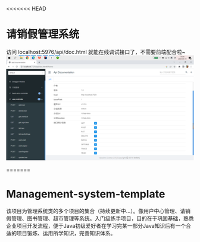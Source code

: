 <<<<<<< HEAD
# 请销假管理系统





访问 localhost:5976/api/doc.html 就能在线调试接口了，不需要前端配合啦~
![img.png](src/main/java/com/panda/img/img.png)



=======
# Management-system-template
该项目为管理系统类的多个项目的集合（持续更新中...）。像用户中心管理、请销假管理、图书管理、超市管理等系统。入门级练手项目，目的在于巩固基础，熟悉企业项目开发流程，便于Java初级爱好者在学习完某一部分Java知识后有一个合适的项目锻炼、运用所学知识，完善知识体系。

